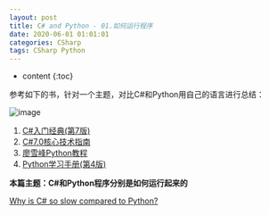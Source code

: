 ```yaml
---
layout: post
title: C# and Python - 01.如何运行程序
date: 2020-06-01 01:01:01
categories: CSharp
tags: CSharp Python
---
```

* content
{:toc}

参考如下的书，针对一个主题，对比C#和Python用自己的语言进行总结：

![image](https://user-images.githubusercontent.com/18595935/84277087-fcd7af80-ab6d-11ea-8848-dfb583dfd838.png)

1. [C#入门经典(第7版)]()
2. [C#7.0核心技术指南](https://weread.qq.com/web/reader/710327c0718f6368710b285)
3. [廖雪峰Python教程](https://www.liaoxuefeng.com/wiki/1016959663602400)
4. [Python学习手册(第4版)](https://weread.qq.com/web/reader/c5832200597ce0c58bdd1a9)

<i class="fa fa-cubes" style="font-size:1em;"></i> **本篇主题：C#和Python程序分别是如何运行起来的**

[Why is C# so slow compared to Python?](https://www.quora.com/Why-is-C-so-slow-compared-to-Python)

